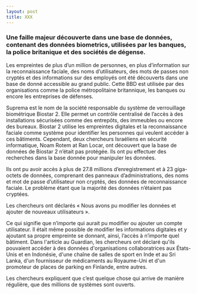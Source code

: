 ```yaml
---
layout: post
title: XXX
---
```


### Une faille majeur découverte dans une base de données, contenant des données biometrics, utilisées par les banques, la police britanique et des sociétés de dégense. 

Les empreintes de plus d’un million de personnes, en plus d’information sur la reconnaissance faciale, 
des noms d’utilisateurs, des mots de passes non cryptés et des informations sur des employés ont été découverts 
dans une base de donné accessible au grand public. Cette BBD est utilisée par des organisations comme la police 
métropolitaine britannique, les banques ou encore les entreprises de défenses.

Suprema est le nom de la société responsable du système de verrouillage biométrique Biostar 2. Elle permet un contrôle centralisé 
de l’accès à des installations sécurisées comme des entrepôts, des immeubles ou encore des bureaux. Biostar 2 utilise les 
empreintes digitales et la reconnaissance faciale comme système pour identifier les personnes qui veulent accéder à ces bâtiments.
Cependant, deux chercheurs Israéliens en sécurité informatique, Noam Rotem at Ran Locar, ont découvert que la base de données
de Biostar 2 n’était pas protégée. Ils ont pu effectuer des recherches dans la base donnée pour manipuler les données. 

Ils ont pu avoir accès à plus de 27.8 millions d’enregistrement et à 23 giga-octets de données, comprenant des panneaux
d’administrations, des noms et mot de passe d’utilisateur non cryptés, des données de reconnaissance faciale. 
Le problème étant que la majorité des données n’étaient pas cryptées. 

Les chercheurs ont déclarés « Nous avons pu modifier les données et ajouter de nouveaux utilisateurs ». 

Ce qui signifie que n’importe qui aurait pu modifier ou ajouter un compte utilisateur. Il était même possible de modifier 
les informations digitales et y ajoutant sa propre empreinte se donnant, ainsi, l’accès à n’importe quel bâtiment.
Dans l'article au Guardian, les chercheurs ont déclaré qu'ils pouvaient accéder à des données d'organisations collaboratrices 
aux États-Unis et en Indonésie, d'une chaîne de salles de sport en Inde et au Sri Lanka, d'un fournisseur de médicaments 
au Royaume-Uni et d'un promoteur de places de parking en Finlande, entre autres.

Les chercheurs expliquent que c’est quelque chose qui arrive de manière régulière, que des millions de systèmes sont ouverts.
